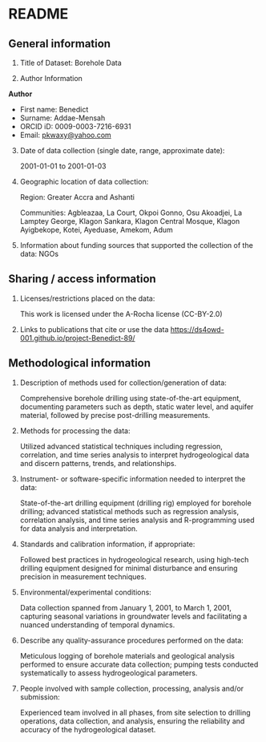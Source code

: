 # README

## General information

1.  Title of Dataset: Borehole Data 

2.  Author Information

**Author**

- First name: Benedict
- Surname: Addae-Mensah
- ORCID iD: 0009-0003-7216-6931
- Email: pkwaxy@yahoo.com


3.  Date of data collection (single date, range, approximate date):

    2001-01-01 to 2001-01-03
    

4.  Geographic location of data collection:
    
    Region: Greater Accra and Ashanti
    
    Communities: Agbleazaa, La Court, Okpoi Gonno, Osu Akoadjei, La Lamptey George, Klagon        Sankara, Klagon Central Mosque, Klagon Ayigbekope, Kotei, Ayeduase, Amekom, Adum
    

5.  Information about funding sources that supported the collection of
    the data: NGOs
    

## Sharing / access information

1.  Licenses/restrictions placed on the data:  

    This work is licensed under the A-Rocha license (CC-BY-2.0)

2.  Links to publications that cite or use the data https://ds4owd-001.github.io/project-Benedict-89/



## Methodological information

1.  Description of methods used for collection/generation of data:

    Comprehensive borehole drilling using state-of-the-art equipment, documenting parameters      such as depth, static water level, and aquifer material, followed by precise post-drilling     measurements.


2.  Methods for processing the data:
    
    Utilized advanced statistical techniques including regression, correlation, and time          series analysis to interpret hydrogeological data and discern patterns, trends, and           relationships.

3.  Instrument- or software-specific information needed to interpret the
    data: 
    
    State-of-the-art drilling equipment (drilling rig) employed for borehole drilling;            advanced statistical methods such as regression analysis, correlation analysis, and time      series analysis and R-programming used for data analysis and interpretation.

4.  Standards and calibration information, if appropriate:
    
    Followed best practices in hydrogeological research, using high-tech drilling equipment       designed for minimal disturbance and ensuring precision in measurement techniques.

5.  Environmental/experimental conditions:
    
    Data collection spanned from January 1, 2001, to March 1, 2001, capturing seasonal            variations in groundwater levels and facilitating a nuanced understanding of temporal         dynamics.

6.  Describe any quality-assurance procedures performed on the data:

    Meticulous logging of borehole materials and geological analysis performed to ensure          accurate data collection; pumping tests conducted systematically to assess hydrogeological     parameters.

7.  People involved with sample collection, processing, analysis and/or
    submission:
    
    Experienced team involved in all phases, from site selection to drilling operations, data     collection, and analysis, ensuring the reliability and accuracy of the hydrogeological        dataset.
